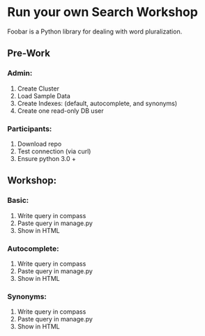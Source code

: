 # Run your own Search Workshop

Foobar is a Python library for dealing with word pluralization.

## Pre-Work

### Admin:
1. Create Cluster
2. Load Sample Data
3. Create Indexes: (default, autocomplete, and synonyms)
4. Create one read-only DB user

### Participants:
1. Download repo
2. Test connection (via curl)
3. Ensure python 3.0 +

## Workshop:
### Basic:
1. Write query in compass
2. Paste query in manage.py
3. Show in HTML

### Autocomplete:
1. Write query in compass
2. Paste query in manage.py
3. Show in HTML

### Synonyms:
1. Write query in compass
2. Paste query in manage.py
3. Show in HTML
